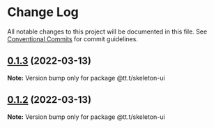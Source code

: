 # Change Log

All notable changes to this project will be documented in this file.
See [Conventional Commits](https://conventionalcommits.org) for commit guidelines.

## [0.1.3](https://github.com/tanktoptimmy/monorepo/compare/v0.1.2...v0.1.3) (2022-03-13)

**Note:** Version bump only for package @tt.t/skeleton-ui

## [0.1.2](https://github.com/tanktoptimmy/monorepo/compare/v0.1.1...v0.1.2) (2022-03-13)

**Note:** Version bump only for package @tt.t/skeleton-ui
